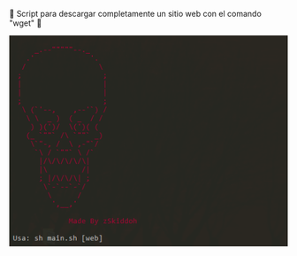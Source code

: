 🔰 Script para descargar completamente un sitio web con el comando "wget" 🔰

![Download-Website](./interfaz.png)
